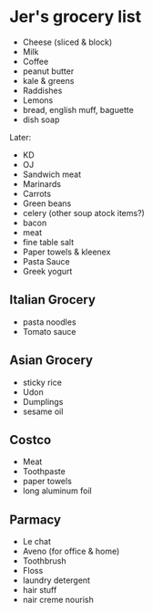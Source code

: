 # Jer's grocery list

- Cheese (sliced & block)
- Milk
- Coffee
- peanut butter
- kale & greens
- Raddishes
- Lemons
- bread, english muff, baguette
- dish soap

Later:

- KD
- OJ
- Sandwich meat
- Marinards
- Carrots
- Green beans
- celery (other soup atock items?)
- bacon
- meat
- fine table salt
- Paper towels & kleenex
- Pasta Sauce
- Greek yogurt

## Italian Grocery

- pasta noodles
- Tomato sauce

## Asian Grocery

- sticky rice
- Udon
- Dumplings
- sesame oil

## Costco

- Meat
- Toothpaste
- paper towels
- long aluminum foil

## Parmacy

- Le chat
- Aveno (for office & home)
- Toothbrush
- Floss
- laundry detergent
- hair stuff
- nair creme nourish

